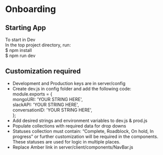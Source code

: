 # Onboarding

<h2>Starting App</h2>
To start in Dev</br>
In the top project directory, run:</br>
$ npm install</br>
$ npm run dev</br>

<h2>Customization required</h2>
<ul>
<li>Development and Production keys are in server/config</li>
<li>Create dev.js in config folder and add the following code:</br>
module.exports = { </br>
    mongoURI:
        'YOUR STRING HERE', </br>
    slackAPI:
        'YOUR STRING HERE', </br>
    conversationID: 'YOUR STRING HERE', </br>
};</br>
</li>
<li>Add desired strings and environment variables to dev.js & prod.js</li>
<li>Populate collections with required data for drop downs</li>
<li>Statuses collection must contain: “Complete, Roadblock, On hold, In progress” or further customization will be required in the components.  These statuses are used for logic in multiple places.</li>
<li>Replace Amber link in server/client/components/NavBar.js</li>
</ul>
